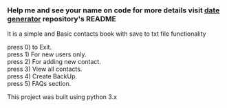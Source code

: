 ### Help me and see your name on code for more details visit [date generator](https://github.com/PranavDalvi/Date-generator-main) repository's README

It is a simple and Basic contacts book with save to txt file functionality

press 0) to Exit.<br>
press 1) For new users only.<br>
press 2) For adding new contact.<br>
press 3) View all contacts.   
press 4) Create BackUp.<br>
press 5) FAQs section.<br>

This project was built using python 3.x

